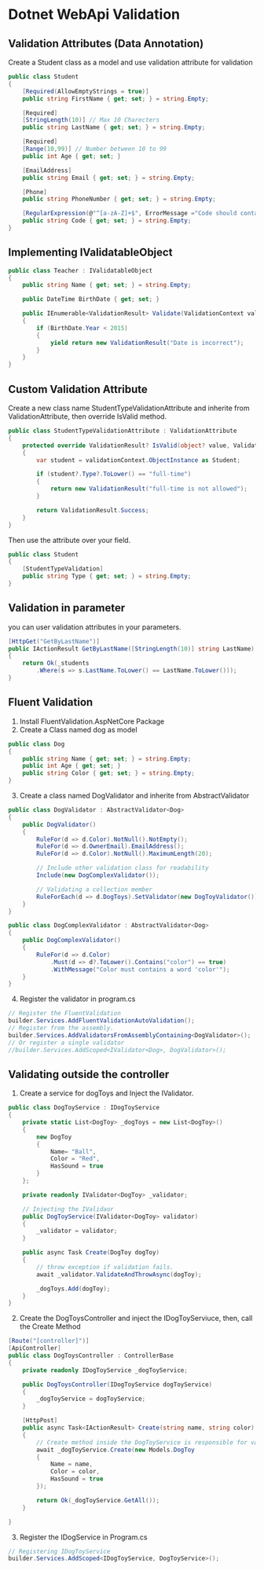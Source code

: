 # Dotnet WebApi Validation

## Validation Attributes (Data Annotation)
Create a Student class as a model and use validation attribute for validation

```C#
public class Student
{
    [Required(AllowEmptyStrings = true)]
    public string FirstName { get; set; } = string.Empty;

    [Required]
    [StringLength(10)] // Max 10 Charecters
    public string LastName { get; set; } = string.Empty;

    [Required]
    [Range(10,99)] // Number between 10 to 99
    public int Age { get; set; }

    [EmailAddress]
    public string Email { get; set; } = string.Empty;

    [Phone]
    public string PhoneNumber { get; set; } = string.Empty;

    [RegularExpression(@"^[a-zA-Z]+$", ErrorMessage ="Code should contain only a-z letters")]
    public string Code { get; set; } = string.Empty;
}
```

## Implementing IValidatableObject
```C#
public class Teacher : IValidatableObject
{
    public string Name { get; set; } = string.Empty;

    public DateTime BirthDate { get; set; }

    public IEnumerable<ValidationResult> Validate(ValidationContext validationContext)
    {
        if (BirthDate.Year < 2015)
        {
            yield return new ValidationResult("Date is incorrect");
        }
    }
}
```

## Custom Validation Attribute
Create a new class name StudentTypeValidationAttribute and inherite from ValidationAttribute, then override IsValid method.

```C#
public class StudentTypeValidationAttribute : ValidationAttribute
{
    protected override ValidationResult? IsValid(object? value, ValidationContext validationContext)
    {
        var student = validationContext.ObjectInstance as Student;

        if (student?.Type?.ToLower() == "full-time")
        {
            return new ValidationResult("full-time is not allowed");
        }

        return ValidationResult.Success;
    }
}
```
Then use the attribute over your field.
```C#
public class Student
{
    [StudentTypeValidation]
    public string Type { get; set; } = string.Empty;
}
```

## Validation in parameter
you can user validation attributes in your parameters.

```C#
[HttpGet("GetByLastName")]
public IActionResult GetByLastName([StringLength(10)] string LastName)
{
    return Ok(_students
        .Where(s => s.LastName.ToLower() == LastName.ToLower()));
}
```
## Fluent Validation
1. Install FluentValidation.AspNetCore Package
2. Create a Class named dog as model
```C#
public class Dog
{
    public string Name { get; set; } = string.Empty;
    public int Age { get; set; }
    public string Color { get; set; } = string.Empty;
}
```
3. Create a class named DogValidator and inherite from AbstractValidator
```C#
public class DogValidator : AbstractValidator<Dog>
{
    public DogValidator()
    {
        RuleFor(d => d.Color).NotNull().NotEmpty();
        RuleFor(d => d.OwnerEmail).EmailAddress();
        RuleFor(d => d.Color).NotNull().MaximumLength(20);

        // Include other validation class for readability
        Include(new DogComplexValidator());

        // Validating a collection member
        RuleForEach(d => d.DogToys).SetValidator(new DogToyValidator());
    }
}

public class DogComplexValidator : AbstractValidator<Dog>
{
    public DogComplexValidator()
    {
        RuleFor(d => d.Color)
            .Must(d => d?.ToLower().Contains("color") == true)
            .WithMessage("Color must contains a word 'color'");
    }
}
```
4. Register the validator in program.cs
```C#
// Register the FluentValidation
builder.Services.AddFluentValidationAutoValidation();
// Register from the assembly.
builder.Services.AddValidatorsFromAssemblyContaining<DogValidator>();
// Or register a single validator
//builder.Services.AddScoped<IValidator<Dog>, DogValidator>();
```

## Validating outside the controller
1. Create a service for dogToys and Inject the IValidator.
```C#
public class DogToyService : IDogToyService
{
    private static List<DogToy> _dogToys = new List<DogToy>()
    {
        new DogToy
        {
            Name= "Ball",
            Color = "Red",
            HasSound = true
        }
    };

    private readonly IValidator<DogToy> _validator;

    // Injecting the IValidaor
    public DogToyService(IValidator<DogToy> validator)
    {
        _validator = validator;
    }

    public async Task Create(DogToy dogToy)
    {
        // throw exception if validation fails.
        await _validator.ValidateAndThrowAsync(dogToy);

        _dogToys.Add(dogToy);
    }
}
```
2. Create the DogToysController and inject the IDogToyServiuce,  then, call the Create Method
```C#
[Route("[controller]")]
[ApiController]
public class DogToysController : ControllerBase
{
    private readonly IDogToyService _dogToyService;

    public DogToysController(IDogToyService dogToyService)
    {
        _dogToyService = dogToyService;
    }

    [HttpPost]
    public async Task<IActionResult> Create(string name, string color)
    {
        // Create method inside the DogToyService is responsible for validation
        await _dogToyService.Create(new Models.DogToy
        { 
            Name = name,
            Color = color,
            HasSound = true 
        });

        return Ok(_dogToyService.GetAll());
    }

}
```
3. Register the IDogService in Program.cs
```C#
// Registering IDogToyService
builder.Services.AddScoped<IDogToyService, DogToyService>();
```